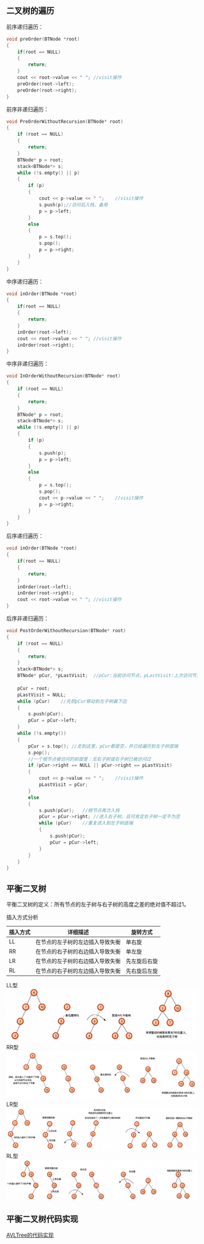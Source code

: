 ## 二叉树的遍历
前序递归遍历：  
```cpp
void preOrder(BTNode *root) 
{
	if(root == NULL) 
	{
		return;
	}
	cout << root->value << " ";	//visit操作
	preOrder(root->left);
	preOrder(root->right);
}
```
前序非递归遍历：  
```cpp
void PreOrderWithoutRecursion(BTNode* root)
{
	if (root == NULL)
	{
		return;
	} 
	BTNode* p = root;
	stack<BTNode*> s;
	while (!s.empty() || p)
	{
		if (p)
		{
			cout << p->value << " ";	//visit操作
			s.push(p);//访问后入栈，备用
			p = p->left;
		}
		else
		{
			p = s.top();
			s.pop();
			p = p->right;
		}
	}
}
```
中序递归遍历：   
```cpp
void inOrder(BTNode *root) 
{
	if(root == NULL) 
	{
		return;
	}
	inOrder(root->left);
	cout << root->value << " ";	//visit操作
	inOrder(root->right);
}
```
中序非递归遍历：  
```cpp
void InOrderWithoutRecursion(BTNode* root)
{
	if (root == NULL)
	{
		return;
	}
	BTNode* p = root;
	stack<BTNode*> s;
	while (!s.empty() || p)
	{
		if (p)
		{
			s.push(p);
			p = p->left;
		}
		else
		{
			p = s.top();
			s.pop();
			cout << p->value << " ";	//visit操作
			p = p->right;
		}
	}
}
```
后序递归遍历：  
```cpp
void inOrder(BTNode *root) 
{
	if(root == NULL) 
	{
		return;
	}
	inOrder(root->left);
	inOrder(root->right);
	cout << root->value << " ";	//visit操作
}
```
后序非递归遍历：  
```cpp
void PostOrderWithoutRecursion(BTNode* root)
{
	if (root == NULL)
	{
		return;
	}
	stack<BTNode*> s;
	BTNode* pCur, *pLastVisit;	//pCur:当前访问节点，pLastVisit:上次访问节点
	
	pCur = root;
	pLastVisit = NULL;
	while (pCur)	//先把pCur移动到左子树最下边
	{
		s.push(pCur);
		pCur = pCur->left;
	}
	while (!s.empty())
	{
		pCur = s.top();	//走到这里，pCur都是空，并已经遍历到左子树底端
		s.pop();
		//一个根节点被访问的前提是：无右子树或右子树已被访问过
		if (pCur->right == NULL || pCur->right == pLastVisit)
		{
			cout << p->value << " ";	//visit操作
			pLastVisit = pCur;
		}
		else
		{
			s.push(pCur); 	//根节点再次入栈
			pCur = pCur->right;	//进入右子树，且可肯定右子树一定不为空
			while (pCur)	//重复进入到左子树底端
			{
				s.push(pCur);
				pCur = pCur->left;
			}
		}
	}
}
```
## 平衡二叉树
平衡二叉树的定义：所有节点的左子树与右子树的高度之差的绝对值不超过1。  
  
插入方式分析

 插入方式  | 详细描述  | 旋转方式
 ---- | ----- | ------  
 LL  | 在节点的左子树的左边插入导致失衡 | 单右旋 
 RR  | 在节点的右子树的右边插入导致失衡 | 单左旋 
 LR  | 在节点的左子树的右边插入导致失衡 | 先左旋后右旋 
 RL  | 在节点的右子树的左边插入导致失衡 | 先右旋后左旋 
  
LL型  
![单右旋](./images/RRotate.png)  
RR型  
![单左旋](./images/LRotate.png)  
LR型  
![单右旋](./images/LRRotate.png)  
RL型  
![单右旋](./images/RLRotate.png)  
  
## 平衡二叉树代码实现  
  
[AVLTree的代码实现](./平衡二叉树)  

